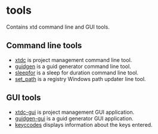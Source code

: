 # tools

Contains xtd command line and GUI tools.

## Command line tools

* [xtdc](xtdc) is project management command line tool.
* [guidgen](guidgen) is a guid generator command line tool.
* [sleepfor](sleepfor) is a sleep for duration command line tool.
* [set_path](set_path) is a registry Windows path updater line tool.

## GUI tools

* [xtdc-gui](xtdc-gui) is project management GUI application.
* [guidgen-gui](guidgen-gui) is a guid generator GUI application.
* [keyccodes](keycodes) displays information about the keys entered.
